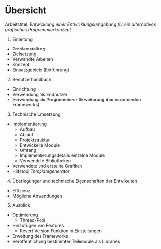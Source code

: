 # Übersicht
Arbeitstitel: *Entwicklung einer Entwicklungsumgebung für ein alternatives grafisches Programmierkonzept*

1. Einleitung
  - Problemstellung
  - Zielsetzung
  - Verwandte Arbeiten
  - Konzept
  - Einsatzgebiete (Einführung)

2. Benutzerhandbuch
  - Einrichtung
  - Verwendung als Endnutzer
  - Verwendung als Programmierer (Erweiterung des bestehenden Frameworks)

3. Technische Umsetzung
  - Implementierung
    - Aufbau
    - Ablauf
    - Projektstruktur
    - Entwickelte Module
    - Umfang
    - Implementierungsdetails einzelne Module
    - Verwendete Bibliotheken
  - Verwendete und erstellte Grafiken
  - Hilfstool *Templategenerator*

4. Überlegungen und technische Eigenschaften der Entwikelten 
  - Effizienz
  - Mögliche Anwendungen

5. Ausblick
  - Optimierung
    - Thread-Pool
  - Hinzufügen von Features
    - Revert Version Funktion in Einstellungen
  - Erweitung des Frameworks
  - Veröffentlichung bestimmter Teilmodule als Libraries







